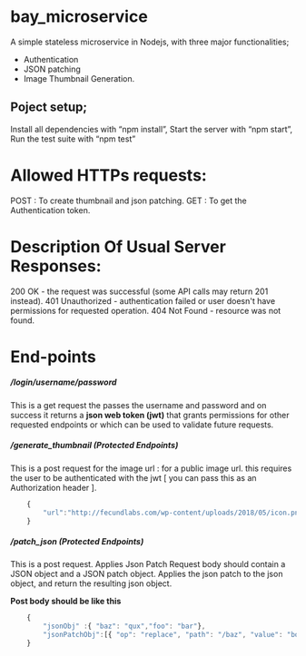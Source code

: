 # bay_microservice

A simple stateless microservice in Nodejs, with three major functionalities;

- Authentication
- JSON patching
- Image Thumbnail Generation.

## Poject setup;

Install all dependencies with “npm install”,
Start the server with “npm start”,
Run the test suite with “npm test”

# Allowed HTTPs requests:

POST : To create thumbnail and json patching.
GET : To get the Authentication token.

# Description Of Usual Server Responses:

200 OK - the request was successful (some API calls may return 201 instead).
401 Unauthorized - authentication failed or user doesn't have permissions for requested operation.
404 Not Found - resource was not found.

# End-points

##### /login/username/password

This is a get request the passes the username and password and on success it returns a **json web token (jwt)** that grants permissions for other requested endpoints or which can be used to validate future requests.

##### /generate_thumbnail (Protected Endpoints)

This is a post request for the image url : for a public image url.
this requires the user to be authenticated with the jwt [ you can pass this as an Authorization header ].

```javascript
    {
        "url":"http://fecundlabs.com/wp-content/uploads/2018/05/icon.png"
    }
```

##### /patch_json (Protected Endpoints)

This is a post request.
Applies Json Patch Request body should contain a JSON object and a JSON patch object. Applies the json patch to the json object, and return the resulting json object.

**Post body should be like this**

```javascript
    {
        "jsonObj" :{ "baz": "qux","foo": "bar"},
        "jsonPatchObj":[{ "op": "replace", "path": "/baz", "value": "boo" }]
    }
```
